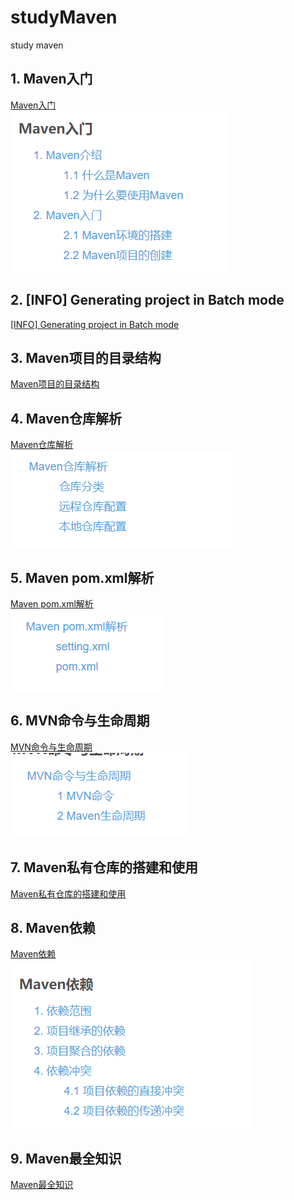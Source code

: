 # studyMaven
study maven
## 1. Maven入门
[Maven入门](https://blog.csdn.net/a18792721831/article/details/109134235)  
![Maven入门](.image/Maven入门.png)  

## 2. [INFO] Generating project in Batch mode
[[INFO] Generating project in Batch mode](https://blog.csdn.net/a18792721831/article/details/109134504)  

## 3. Maven项目的目录结构
[Maven项目的目录结构](https://blog.csdn.net/a18792721831/article/details/109339923)  

## 4. Maven仓库解析
[Maven仓库解析](https://blog.csdn.net/a18792721831/article/details/109339948)  
![Maven仓库解析](.image/Maven仓库解析.png)  

## 5. Maven pom.xml解析
[Maven pom.xml解析](https://blog.csdn.net/a18792721831/article/details/109339992)  
![Maven pom.xml解析](.image/Maven%20pom.xml解析.png)

## 6. MVN命令与生命周期
[MVN命令与生命周期](https://blog.csdn.net/a18792721831/article/details/109403197)  
![MVN命令与生命周期](.image/MVN命令与生命周期.png)

## 7. Maven私有仓库的搭建和使用
[Maven私有仓库的搭建和使用](https://blog.csdn.net/a18792721831/article/details/109403250)  

## 8. Maven依赖
[Maven依赖](https://blog.csdn.net/a18792721831/article/details/109403309)  
![Maven依赖](.image/Maven依赖.png)

## 9. Maven最全知识
[Maven最全知识](https://blog.csdn.net/a18792721831/article/details/109403359)